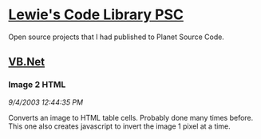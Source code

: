 # [Lewie's Code Library PSC](../../README.md)

Open source projects that I had published to Planet Source Code.

## [VB.Net](../README.md)

### Image 2 HTML

*9/4/2003 12:44:35 PM*

Converts an image to HTML table cells. Probably done many times before. This one also creates javascript to invert the image 1 pixel at a time.


